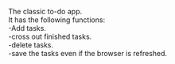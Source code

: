 The classic to-do app.                       
It has the following functions:               
            								-Add tasks.                 
            								-cross out finished tasks.               
            									-delete tasks.                
            								-save the tasks even if the browser is refreshed.            
